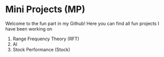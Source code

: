 # Mini Projects (MP)

Welcome to the fun part in my Github! Here you can find all fun projects I have been working on

1. Range Frequency Theory (RFT)
1. AI
1. Stock Performance (Stock)
